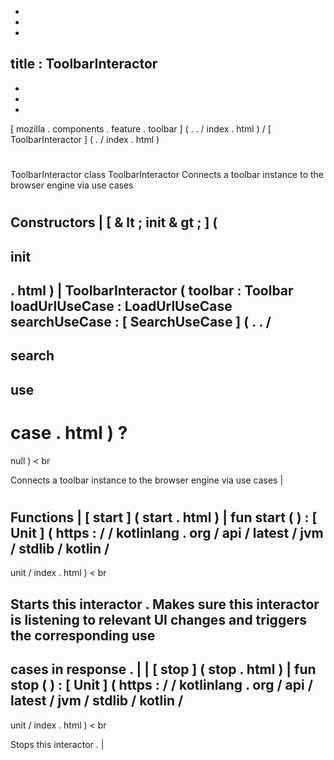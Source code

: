 -
-
-
title
:
ToolbarInteractor
-
-
-
-
[
mozilla
.
components
.
feature
.
toolbar
]
(
.
.
/
index
.
html
)
/
[
ToolbarInteractor
]
(
.
/
index
.
html
)
#
ToolbarInteractor
class
ToolbarInteractor
Connects
a
toolbar
instance
to
the
browser
engine
via
use
cases
#
#
#
Constructors
|
[
&
lt
;
init
&
gt
;
]
(
-
init
-
.
html
)
|
ToolbarInteractor
(
toolbar
:
Toolbar
loadUrlUseCase
:
LoadUrlUseCase
searchUseCase
:
[
SearchUseCase
]
(
.
.
/
-
search
-
use
-
case
.
html
)
?
=
null
)
<
br
>
Connects
a
toolbar
instance
to
the
browser
engine
via
use
cases
|
#
#
#
Functions
|
[
start
]
(
start
.
html
)
|
fun
start
(
)
:
[
Unit
]
(
https
:
/
/
kotlinlang
.
org
/
api
/
latest
/
jvm
/
stdlib
/
kotlin
/
-
unit
/
index
.
html
)
<
br
>
Starts
this
interactor
.
Makes
sure
this
interactor
is
listening
to
relevant
UI
changes
and
triggers
the
corresponding
use
-
cases
in
response
.
|
|
[
stop
]
(
stop
.
html
)
|
fun
stop
(
)
:
[
Unit
]
(
https
:
/
/
kotlinlang
.
org
/
api
/
latest
/
jvm
/
stdlib
/
kotlin
/
-
unit
/
index
.
html
)
<
br
>
Stops
this
interactor
.
|
